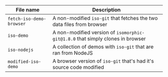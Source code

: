 | File name | Description |
| --- | --- |
| `fetch-iso-demo-browser` | A non-modified `iso-git` that fetches the two data files from browser |
| `iso-demo` | A non-modified version of `isomorphic-git@1.8.0` that simply clones in browser |
| `iso-nodejs` | A collection of demos with `iso-git` that are ran from NodeJS |
| `modified-iso-demo` | A browser version of `iso-git` that's had it's source code modified |
